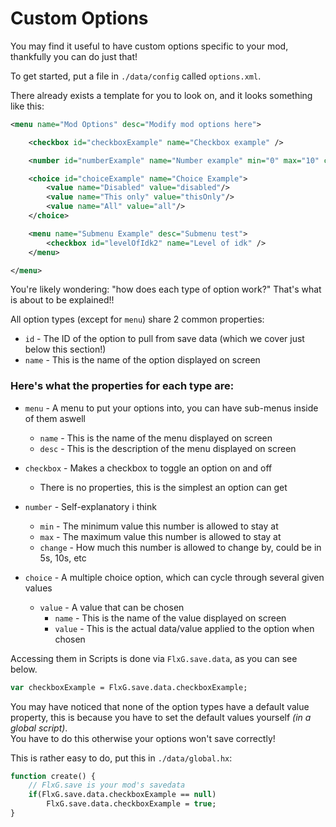 # Custom Options
You may find it useful to have custom options specific to your mod, thankfully you can do just that!

To get started, put a file in `./data/config` called `options.xml`.

There already exists a template for you to look on, and it looks something like this:

```xml
<menu name="Mod Options" desc="Modify mod options here">

	<checkbox id="checkboxExample" name="Checkbox example" />

	<number id="numberExample" name="Number example" min="0" max="10" change="1"/>

	<choice id="choiceExample" name="Choice Example">
		<value name="Disabled" value="disabled"/>
		<value name="This only" value="thisOnly"/>
		<value name="All" value="all"/>
	</choice>

	<menu name="Submenu Example" desc="Submenu test">
		<checkbox id="levelOfIdk2" name="Level of idk" />
	</menu>

</menu>
```
You're likely wondering: "how does each type of option work?"
That's what is about to be explained!!

All option types (except for `menu`) share 2 common properties:
- `id` - The ID of the option to pull from save data (which we cover just below this section!)
- `name` - This is the name of the option displayed on screen

### Here's what the properties for each type are:

- `menu` - A menu to put your options into, you can have sub-menus inside of them aswell
    - `name` - This is the name of the menu displayed on screen
    - `desc` - This is the description of the menu displayed on screen

- `checkbox` - Makes a checkbox to toggle an option on and off
    - There is no properties, this is the simplest an option can get

- `number` - Self-explanatory i think
    - `min` - The minimum value this number is allowed to stay at
    - `max` - The maximum value this number is allowed to stay at
    - `change` - How much this number is allowed to change by, could be in 5s, 10s, etc

- `choice` - A multiple choice option, which can cycle through several given values
    - `value` - A value that can be chosen
        - `name` - This is the name of the value displayed on screen
        - `value` - This is the actual data/value applied to the option when chosen

Accessing them in Scripts is done via ``FlxG.save.data``, as you can see below.
```hx
var checkboxExample = FlxG.save.data.checkboxExample;
```

You may have noticed that none of the option types have a default value property,
this is because you have to set the default values yourself *(in a global script)*.<br>
You have to do this otherwise your options won't save correctly!

This is rather easy to do, put this in `./data/global.hx`:
```haxe
function create() {
    // FlxG.save is your mod's savedata
    if(FlxG.save.data.checkboxExample == null)
        FlxG.save.data.checkboxExample = true;
}
```

